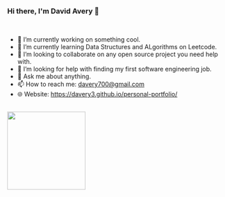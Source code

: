 ### Hi there, I'm David Avery 👋
<br>

- 🔭 I’m currently working on something cool.
- 🌱 I’m currently learning Data Structures and ALgorithms on Leetcode.
- 👯 I’m looking to collaborate on any open source project you need help with.
- 🤔 I’m looking for help with finding my first software engineering job.
 - 💬 Ask me about anything.
- 📫 How to reach me: davery700@gmail.com
- 🌐 Website: https://davery3.github.io/personal-portfolio/
<!-- - ⚡ Fun fact: --> <br>

<img height="180em" src="https://github-readme-stats.vercel.app/api?username=Davery3&show_icons=true&hide_border=true&&count_private=true&include_all_commits=true" />

